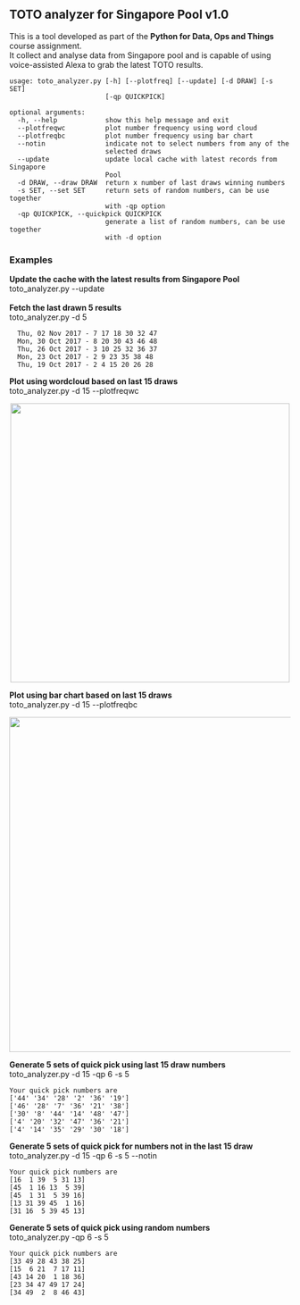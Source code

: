## TOTO analyzer for Singapore Pool v1.0
This is a tool developed as part of the **Python for Data, Ops and Things** course assignment.<br>
It collect and analyse data from Singapore pool and is capable of using voice-assisted Alexa
to grab the latest TOTO results.
```
usage: toto_analyzer.py [-h] [--plotfreq] [--update] [-d DRAW] [-s SET]
                        [-qp QUICKPICK]

optional arguments:
  -h, --help            show this help message and exit
  --plotfreqwc          plot number frequency using word cloud
  --plotfreqbc          plot number frequency using bar chart
  --notin               indicate not to select numbers from any of the
                        selected draws
  --update              update local cache with latest records from Singapore
                        Pool
  -d DRAW, --draw DRAW  return x number of last draws winning numbers
  -s SET, --set SET     return sets of random numbers, can be use together
                        with -qp option
  -qp QUICKPICK, --quickpick QUICKPICK
                        generate a list of random numbers, can be use together
                        with -d option
```
### Examples
**Update the cache with the latest results from Singapore Pool**
<br>toto_analyzer.py --update
<br>
<br>**Fetch the last drawn 5 results**
<br>toto_analyzer.py -d 5
```
  Thu, 02 Nov 2017 - 7 17 18 30 32 47
  Mon, 30 Oct 2017 - 8 20 30 43 46 48
  Thu, 26 Oct 2017 - 3 10 25 32 36 37
  Mon, 23 Oct 2017 - 2 9 23 35 38 48
  Thu, 19 Oct 2017 - 2 4 15 20 26 28
```
**Plot using wordcloud based on last 15 draws**
<br>toto_analyzer.py -d 15 --plotfreqwc
<p align="center">
  <img src="../master/resource/numcloud.png" width="500"/>
</p>

**Plot using bar chart based on last 15 draws**
<br>toto_analyzer.py -d 15 --plotfreqbc
<p align="center">
  <img src="../master/resource/barchart.png" width="600"/>
</p>

**Generate 5 sets of quick pick using last 15 draw numbers**
<br>toto_analyzer.py -d 15 -qp 6 -s 5
```
Your quick pick numbers are
['44' '34' '28' '2' '36' '19']
['46' '28' '7' '36' '21' '38']
['30' '8' '44' '14' '48' '47']
['4' '20' '32' '47' '36' '21']
['4' '14' '35' '29' '30' '18']
```
**Generate 5 sets of quick pick for numbers not in the last 15 draw**
<br>toto_analyzer.py -d 15 -qp 6 -s 5 --notin
```
Your quick pick numbers are
[16  1 39  5 31 13]
[45  1 16 13  5 39]
[45  1 31  5 39 16]
[13 31 39 45  1 16]
[31 16  5 39 45 13]
```
**Generate 5 sets of quick pick using random numbers**
<br>toto_analyzer.py -qp 6 -s 5
```
Your quick pick numbers are
[33 49 28 43 38 25]
[15  6 21  7 17 11]
[43 14 20  1 18 36]
[23 34 47 49 17 24]
[34 49  2  8 46 43]
```
